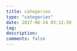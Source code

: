 ```yaml
---
title: categories
type: "categories"
date: 2017-06-24 03:12:59
tag:
description:
comments: false
---
```

